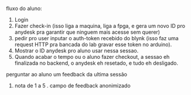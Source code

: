 fluxo do aluno:
1. Login
2. Fazer check-in (isso liga a maquina, liga a fpga, e gera um novo ID pro anydesk pra garantir que ninguem mais acesse sem querer)
3. pedir pro user inputar o auth-token recebido do blynk (isso faz uma request HTTP pra bancada do lab gravar esse token no arduino).
4. Mostrar o ID anydesk pro aluno usar nessa sessao.
5. Quando acabar o tempo ou o aluno fazer checkout, a sessao eh finalizada no backend, o anydesk eh resetado, e tudo eh desligado.

perguntar ao aluno um feedback da ultima sessão
1. nota de 1 a 5
. campo de feedback anonimizado
